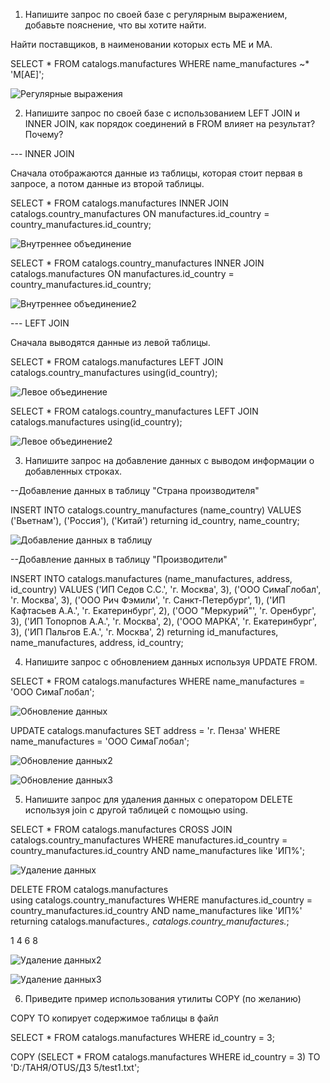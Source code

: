 
1. Напишите запрос по своей базе с регулярным выражением, добавьте пояснение, что вы хотите найти.

Найти поставщиков, в наименовании которых есть МЕ и МА.

SELECT *
FROM catalogs.manufactures
WHERE name_manufactures ~* 'М[АЕ]';

![Регулярные выражения](D:/ТАНЯ/OTUS/ДЗ_5/Регулярные_выражения.png)


2. Напишите запрос по своей базе с использованием LEFT JOIN и INNER JOIN, как порядок соединений в FROM влияет на результат? Почему?

--- INNER JOIN

Сначала отображаются данные из таблицы, которая стоит первая в запросе, а потом данные из второй таблицы.

SELECT * FROM catalogs.manufactures INNER JOIN catalogs.country_manufactures 
		ON  manufactures.id_country = country_manufactures.id_country;


![Внутреннее объединение]() 


SELECT * FROM catalogs.country_manufactures INNER JOIN catalogs.manufactures 
		ON  manufactures.id_country = country_manufactures.id_country;


![Внутреннее объединение2]() 


--- LEFT JOIN

Сначала выводятся данные из левой таблицы.


SELECT * FROM catalogs.manufactures LEFT JOIN catalogs.country_manufactures 
		using(id_country);


![Левое объединение]()       


SELECT * FROM catalogs.country_manufactures LEFT JOIN catalogs.manufactures 
		using(id_country);

![Левое объединение2]()


3. Напишите запрос на добавление данных с выводом информации о добавленных строках.

--Добавление данных в таблицу "Страна производителя"

INSERT INTO catalogs.country_manufactures
(name_country)
VALUES ('Вьетнам'),
       ('Россия'),
       ('Китай')
returning id_country, name_country;


![Добавление данных в таблицу]()


--Добавление данных в таблицу "Производители"

INSERT INTO catalogs.manufactures
(name_manufactures, address, id_country)
VALUES ('ИП Седов С.С.', 'г. Москва', 3),
       ('ООО СимаГлобал', 'г. Москва', 3),
       ('ООО Рич Фэмили', 'г. Санкт-Петербург', 1),
       ('ИП Кафтасьев А.А.', 'г. Екатеринбург', 2),
       ('ООО "Меркурий"', 'г. Оренбург', 3),
       ('ИП Топорпов А.А.', 'г. Москва', 2),
       ('ООО МАРКА', 'г. Екатеринбург', 3),
       ('ИП Пальгов Е.А.', 'г. Москва', 2)
returning id_manufactures, name_manufactures, address, id_country;


4.  Напишите запрос с обновлением данных используя UPDATE FROM.

SELECT * FROM catalogs.manufactures
WHERE name_manufactures = 'ООО СимаГлобал';

![Обновление данных]()


UPDATE catalogs.manufactures
SET address = 'г. Пенза'
WHERE name_manufactures = 'ООО СимаГлобал';

![Обновление данных2]()

![Обновление данных3]()


5. Напишите запрос для удаления данных с оператором DELETE используя join с другой таблицей с помощью using.

SELECT * FROM catalogs.manufactures CROSS JOIN catalogs.country_manufactures
WHERE manufactures.id_country = country_manufactures.id_country
	AND name_manufactures like 'ИП%';

![Удаление данных]()


DELETE FROM catalogs.manufactures	
	using catalogs.country_manufactures
WHERE manufactures.id_country = country_manufactures.id_country
AND name_manufactures like 'ИП%'
returning catalogs.manufactures.*, catalogs.country_manufactures.*;

1
4
6
8

![Удаление данных2]()

![Удаление данных3]()


6. Приведите пример использования утилиты COPY (по желанию)

COPY TO копирует содержимое таблицы в файл

SELECT * FROM catalogs.manufactures
WHERE id_country = 3;

COPY (SELECT * FROM catalogs.manufactures
       WHERE id_country = 3)
    TO 'D:/ТАНЯ/OTUS/ДЗ 5/test1.txt';

   